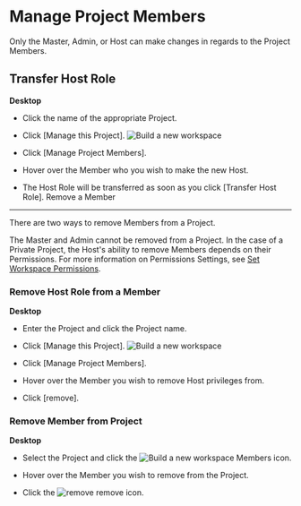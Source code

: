 # Manage Project Members

 Only the Master, Admin, or Host can make changes in regards to the Project Members.

 Transfer Host Role
------------------



**Desktop** 

* Click the name of the appropriate Project.


* Click [Manage this Project]. ![Build a new workspace](https://files.swit.io/help_image/FB_MP2_Menu.png) 


* Click [Manage Project Members].


* Hover over the Member who you wish to make the new Host.


* The Host Role will be transferred as soon as you click [Transfer Host Role].
  Remove a Member
---------------

 There are two ways to remove Members from a Project.

 The Master and Admin cannot be removed from a Project. In the case of a Private Project, the Host's ability to remove Members depends on their Permissions. For more information on Permissions Settings, see [Set Workspace Permissions](https://help.swit.io/feature/19021808473085p1BBi/1902260525213uEbops).

   
 ### Remove Host Role from a Member



**Desktop** 

* Enter the Project and click the Project name.


* Click [Manage this Project]. ![Build a new workspace](https://files.swit.io/help_image/FB_MP2_Menu.png) 


* Click [Manage Project Members].


* Hover over the Member you wish to remove Host privileges from.


* Click [remove].
    
 ### Remove Member from Project



**Desktop** 

* Select the Project and click the ![Build a new workspace](https://files.swit.io/help_image/GS_04_Member_icon.png) Members icon.


* Hover over the Member you wish to remove from the Project.


* Click the ![remove](https://files.swit.io/help_image/FB_MC4_Remove.png) remove icon.
  